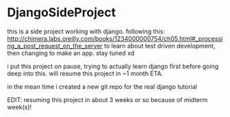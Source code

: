 # DjangoSideProject
this is a side project working with django.
following this: http://chimera.labs.oreilly.com/books/1234000000754/ch05.html#_processing_a_post_request_on_the_server
to learn about test driven development, then changing to make an app.
stay tuned xd

i put this project on pause, trying to actually learn django first before going deep into this. will resume this project in ~1 month ETA.

in the mean time i created a new git repo for the real django tutorial

EDIT:
resuming this project in about 3 weeks or so because of midterm week(s)!
